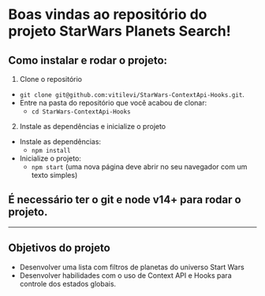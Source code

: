 # Boas vindas ao repositório do projeto StarWars Planets Search!

## Como instalar e rodar o projeto:

1. Clone o repositório
  * `git clone git@github.com:vitilevi/StarWars-ContextApi-Hooks.git`.
  * Entre na pasta do repositório que você acabou de clonar:
    * `cd StarWars-ContextApi-Hooks`

2. Instale as dependências e inicialize o projeto
  * Instale as dependências:
    * `npm install`
  * Inicialize o projeto:
    * `npm start` (uma nova página deve abrir no seu navegador com um texto simples)
  
## É necessário ter o git e node v14+ para rodar o projeto.
  
---
  
## Objetivos do projeto
  * Desenvolver uma lista com filtros de planetas do universo Start Wars
  * Desenvolver habilidades com o uso de Context API e Hooks para controle dos estados globais.
